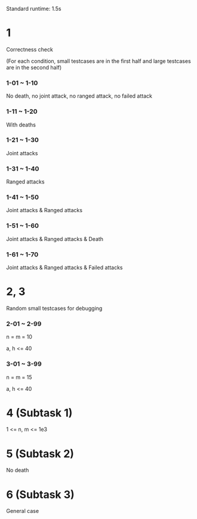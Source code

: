 Standard runtime: 1.5s
# 1
Correctness check

(For each condition, small testcases are in the first half and large testcases are in the second half)
### 1-01 ~ 1-10
No death, no joint attack, no ranged attack, no failed attack
### 1-11 ~ 1-20
With deaths
### 1-21 ~ 1-30
Joint attacks
### 1-31 ~ 1-40
Ranged attacks
### 1-41 ~ 1-50
Joint attacks & Ranged attacks
### 1-51 ~ 1-60
Joint attacks & Ranged attacks & Death
### 1-61 ~ 1-70
Joint attacks & Ranged attacks & Failed attacks

# 2, 3
Random small testcases for debugging
### 2-01 ~ 2-99
n = m = 10

a, h <= 40
### 3-01 ~ 3-99
n = m = 15

a, h <= 40

# 4 (Subtask 1)
1 <= n, m <= 1e3

# 5 (Subtask 2)
No death

# 6 (Subtask 3)
General case
